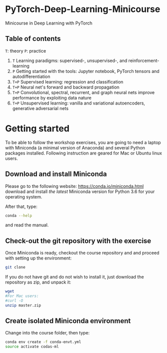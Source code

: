 # PyTorch-Deep-Learning-Minicourse
Minicourse in Deep Learning with PyTorch

## Table of contents
`T`: theory
`P`: practice

 1. `T` Learning paradigms: supervised-, unsupervised-, and reinforcement-learning
 2. `P` Getting started with the tools: Jupyter notebook, PyTorch tensors and autodifferentiation
 3. `T+P` Supervised learning: regression and classification
 4. `T+P` Neural net's forward and backward propagation
 5. `T+P` Convolutional, spectral, recurrent, and graph neural nets improve performance by exploiting data nature
 6. `T+P` Unsupervised learning: vanilla and variational autoencoders, generative adversarial nets

# Getting started

To be able to follow the workshop exercises, you are going to need a laptop with Miniconda (a minimal version of Anaconda) and several Python packages installed. Following instruction are geared for Mac or Ubuntu linux users.

## Download and install Miniconda

Please go to the following website: https://conda.io/miniconda.html
download and install *the latest* Miniconda version for Python 3.6 for your operating system. 

After that, type:

```bash
conda --help
```
and read the manual.


## Check-out the git repository with the exercise 

Once Miniconda is ready, checkout the course repository and
and proceed with setting up the environment:
```bash
git clone  
```

If you do not have git and do not wish to install it, just download the repository as zip, and unpack it:

```bash
wget  
#For Mac users:
#curl -O  
unzip master.zip
```

## Create isolated Miniconda environment

Change into the course folder, then type:

```bash
conda env create -f conda-envt.yml
source activate codas-ml
```
